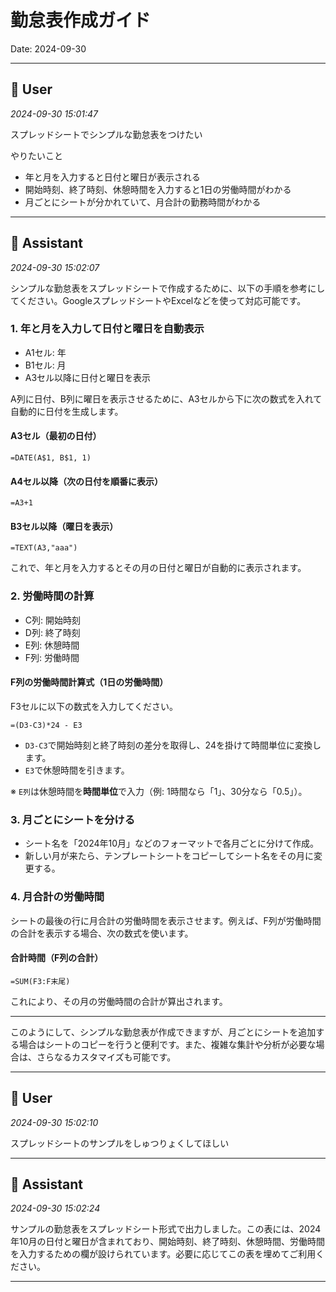 # 勤怠表作成ガイド

Date: 2024-09-30

---

## 👤 User
*2024-09-30 15:01:47*

スプレッドシートでシンプルな勤怠表をつけたい

やりたいこと
- 年と月を入力すると日付と曜日が表示される
- 開始時刻、終了時刻、休憩時間を入力すると1日の労働時間がわかる
- 月ごとにシートが分かれていて、月合計の勤務時間がわかる

---

## 🤖 Assistant
*2024-09-30 15:02:07*

シンプルな勤怠表をスプレッドシートで作成するために、以下の手順を参考にしてください。GoogleスプレッドシートやExcelなどを使って対応可能です。

### 1. 年と月を入力して日付と曜日を自動表示
- A1セル: 年
- B1セル: 月
- A3セル以降に日付と曜日を表示

A列に日付、B列に曜日を表示させるために、A3セルから下に次の数式を入れて自動的に日付を生成します。

#### A3セル（最初の日付）
```excel
=DATE(A$1, B$1, 1)
```

#### A4セル以降（次の日付を順番に表示）
```excel
=A3+1
```

#### B3セル以降（曜日を表示）
```excel
=TEXT(A3,"aaa")
```

これで、年と月を入力するとその月の日付と曜日が自動的に表示されます。

### 2. 労働時間の計算
- C列: 開始時刻
- D列: 終了時刻
- E列: 休憩時間
- F列: 労働時間

#### F列の労働時間計算式（1日の労働時間）
F3セルに以下の数式を入力してください。
```excel
=(D3-C3)*24 - E3
```

- `D3-C3`で開始時刻と終了時刻の差分を取得し、24を掛けて時間単位に変換します。
- `E3`で休憩時間を引きます。

※ `E列`は休憩時間を**時間単位**で入力（例: 1時間なら「1」、30分なら「0.5」）。

### 3. 月ごとにシートを分ける
- シート名を「2024年10月」などのフォーマットで各月ごとに分けて作成。
- 新しい月が来たら、テンプレートシートをコピーしてシート名をその月に変更する。

### 4. 月合計の労働時間
シートの最後の行に月合計の労働時間を表示させます。例えば、F列が労働時間の合計を表示する場合、次の数式を使います。

#### 合計時間（F列の合計）
```excel
=SUM(F3:F末尾)
```

これにより、その月の労働時間の合計が算出されます。

---

このようにして、シンプルな勤怠表が作成できますが、月ごとにシートを追加する場合はシートのコピーを行うと便利です。また、複雑な集計や分析が必要な場合は、さらなるカスタマイズも可能です。

---

## 👤 User
*2024-09-30 15:02:10*

スプレッドシートのサンプルをしゅつりょくしてほしい

---

## 🤖 Assistant
*2024-09-30 15:02:24*

サンプルの勤怠表をスプレッドシート形式で出力しました。この表には、2024年10月の日付と曜日が含まれており、開始時刻、終了時刻、休憩時間、労働時間を入力するための欄が設けられています。必要に応じてこの表を埋めてご利用ください。

---
